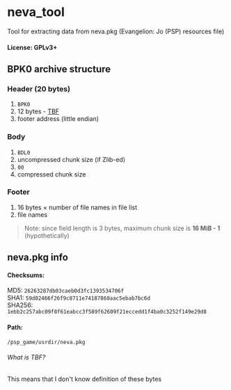 # neva_tool
Tool for extracting data from neva.pkg (Evangelion: Jo (PSP) resources file)
#### License: GPLv3+
## BPK0 archive structure
### Header (20 bytes)
1. `BPK0`
2. 12 bytes - [TBF](#what-is-tbf)
3. footer address (little endian)

### Body
1. `BDL0`
2. uncompressed chunk size (if Zlib-ed)
3. `00`
4. compressed chunk size

### Footer
1. 16 bytes × number of file names in file list
2. file names

> Note: since field length is 3 bytes, maximum chunk size is **16 MiB - 1** (hypothetically)

## neva.pkg info
#### Checksums:
MD5:    `26263287db03caeb0d3fc1393534706f`  
SHA1:   `59d02466f26f9c8711e74187860aac5ebab7bc6d`  
SHA256: `1ebb2c257abc09f8f61eabcc3f589f62609f21eccedd1f4ba0c3252f149e29d8`  
#### Path:
`/psp_game/usrdir/neva.pkg`
###### What is TBF?
This means that I don't know definition of these bytes
